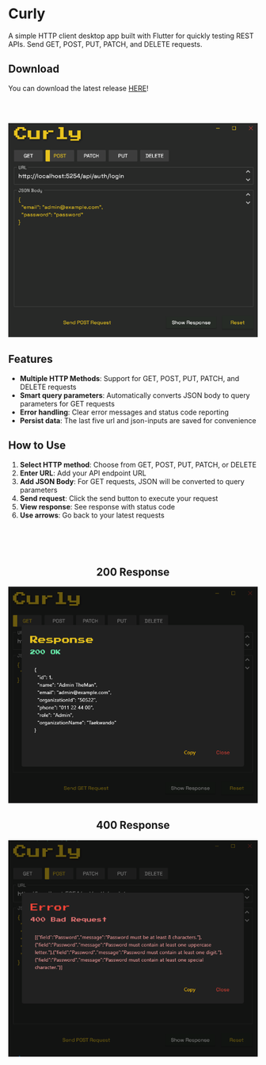# Curly

A simple HTTP client desktop app built with Flutter for quickly testing REST APIs. Send GET, POST, PUT, PATCH, and DELETE requests.
<br>

## Download

You can download the latest release 
[HERE](https://github.com/jockebjers/curly/releases/download/curly/release.zip)!

<br>
<br>
<p align="center">
  <img src="images/Screenshot_271.png" alt="Main Window with JSON" />
</p>



## Features

- **Multiple HTTP Methods**: Support for GET, POST, PUT, PATCH, and DELETE requests
- **Smart query parameters**: Automatically converts JSON body to query parameters for GET requests
- **Error handling**: Clear error messages and status code reporting
- **Persist data**: The last five url and json-inputs are saved for convenience 

## How to Use

1. **Select HTTP method**: Choose from GET, POST, PUT, PATCH, or DELETE
2. **Enter URL**: Add your API endpoint URL
3. **Add JSON Body**: For GET requests, JSON will be converted to query parameters
4. **Send request**: Click the send button to execute your request
5. **View response**: See response with status code
6. **Use arrows**: Go back to your latest requests
<br>
<br>
<br>

<h2 align="center">200 Response</h2>
<p align="center">
  <img src="images/Screenshot_272.png" alt="200 Response" />
</p>

<h2 align="center">400 Response</h2>
<p align="center">
  <img src="images/Screenshot_273.png" alt="400 Bad Request" />
</p>
